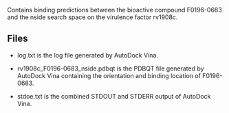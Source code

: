 Contains binding predictions between the bioactive compound F0196-0683 and the nside search space on the virulence factor rv1908c.

## Files

- log.txt is the log file generated by AutoDock Vina.

- rv1908c_F0196-0683_nside.pdbqt is the PDBQT file generated by AutoDock Vina containing the orientation and binding location of F0196-0683.

- stdoe.txt is the combined STDOUT and STDERR output of AutoDock Vina.

